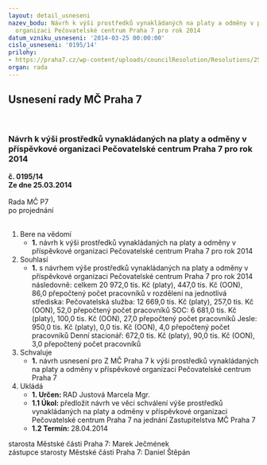 ```yaml
---
layout: detail_usneseni
nazev_bodu: Návrh k výši prostředků vynakládaných na platy a odměny v příspěvkové
  organizaci Pečovatelské centrum Praha 7 pro rok 2014
datum_vzniku_usneseni: '2014-03-25 00:00:00'
cislo_usneseni: '0195/14'
prilohy:
- https://praha7.cz/wp-content/uploads/councilResolution/Resolutions/25186/14-14-pcp7_zastupitelstvo_mzdov%c3%a9_limity.doc
organ: rada
---
```

<div id="ucUsn_pList" class="usn">
	<span><h2>Usnesení rady MČ Praha 7 </h2>
<br></span><div class="standBody">
<span><h3>Návrh k výši prostředků vynakládaných na platy a odměny v příspěvkové organizaci Pečovatelské centrum Praha 7 pro rok 2014</h3></span><div class="center">
		<strong>č. 0195/14</strong><br>
	</div>
<div class="center">
		<strong>Ze dne 25.03.2014</strong><br><br>
	</div>Rada MČ P7<br> po projednání<br><br><ol>
<li>Bere na vědomí<ul><li>
<strong>1.</strong> návrh k výši prostředků vynakládaných na platy a odměny v příspěvkové organizaci Pečovatelské centrum Praha 7 pro rok 2014</li></ul>
</li>
<li>Souhlasí<ul><li>
<strong>1.</strong> s návrhem výše prostředků vynakládaných na platy a odměny v příspěvkové organizaci Pečovatelské centrum Praha 7 pro rok 2014 následovně:                      celkem  20 972,0 tis. Kč (platy), 447,0 tis. Kč (OON), 86,0 přepočtený počet pracovníků v rozdělení na jednotlivá střediska:                                                                  Pečovatelská služba: 12 669,0 tis. Kč (platy), 257,0 tis. Kč (OON), 52,0 přepočtený počet pracovníků                                                                                                                      SOC: 6 681,0 tis. Kč (platy), 100,0 tis. Kč (OON), 27,0 přepočtený počet pracovníků                                                                                                             Jesle: 950,0 tis. Kč (platy), 0,0 tis. Kč (OON), 4,0 přepočtený počet pracovníků                Denní stacionář: 672,0 tis. Kč (platy), 90,0 tis. Kč (OON), 3,0 přepočtený počet pracovníků </li></ul>
</li>
<li>Schvaluje<ul><li>
<strong>1.</strong> návrh usnesení pro Z MČ Praha 7 k výši prostředků vynakládaných na platy a odměny v příspěvkové organizaci Pečovatelské centrum Praha 7       </li></ul>
</li>
<li>Ukládá<ul>
<li>
<strong>1. Určen: </strong>RAD Justová Marcela Mgr.</li>
<li>
<strong>1.1 Úkol: </strong>předložit návrh ve věci schválení výše prostředků vynakládaných na platy a odměny v příspěvkové organizaci Pečovatelské centrum Praha 7 na jednání Zastupitelstva MČ Praha 7</li>
<li>
<strong>1.2 Termín: </strong>28.04.2014</li>
</ul>
</li>
</ol>starosta Městské části Praha 7: Marek Ječmének<br>zástupce starosty Městské části Praha 7: Daniel Štěpán 
</div>
</div>